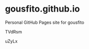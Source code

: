 # gousfito.github.io
Personal GitHub Pages site for gousfito














































TVdRsm

uZyLx

